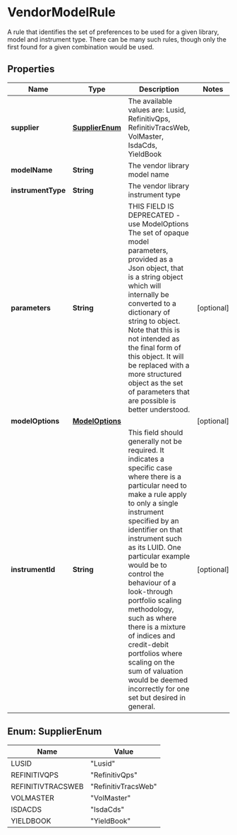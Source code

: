 

# VendorModelRule

A rule that identifies the set of preferences to be used for a given library, model and instrument type.  There can be many such rules, though only the first found for a given combination would be used.

## Properties

Name | Type | Description | Notes
------------ | ------------- | ------------- | -------------
**supplier** | [**SupplierEnum**](#SupplierEnum) | The available values are: Lusid, RefinitivQps, RefinitivTracsWeb, VolMaster, IsdaCds, YieldBook | 
**modelName** | **String** | The vendor library model name | 
**instrumentType** | **String** | The vendor library instrument type | 
**parameters** | **String** | THIS FIELD IS DEPRECATED - use ModelOptions  The set of opaque model parameters, provided as a Json object, that is a string object which will internally be converted to a dictionary of string to object.  Note that this is not intended as the final form of this object. It will be replaced with a more structured object as the set of parameters that are possible is  better understood. |  [optional]
**modelOptions** | [**ModelOptions**](ModelOptions.md) |  |  [optional]
**instrumentId** | **String** | This field should generally not be required. It indicates a specific case where there is a particular need to make a rule apply to only a single instrument  specified by an identifier on that instrument such as its LUID. One particular example would be to control the behaviour of a look-through portfolio scaling  methodology, such as where there is a mixture of indices and credit-debit portfolios where scaling on the sum of valuation would be deemed incorrectly for one  set but desired in general. |  [optional]



## Enum: SupplierEnum

Name | Value
---- | -----
LUSID | &quot;Lusid&quot;
REFINITIVQPS | &quot;RefinitivQps&quot;
REFINITIVTRACSWEB | &quot;RefinitivTracsWeb&quot;
VOLMASTER | &quot;VolMaster&quot;
ISDACDS | &quot;IsdaCds&quot;
YIELDBOOK | &quot;YieldBook&quot;




